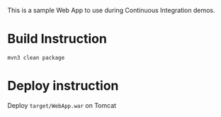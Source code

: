 This is a sample Web App to use during Continuous Integration demos.

# Build Instruction

```
mvn3 clean package
```

# Deploy instruction

Deploy ```target/WebApp.war``` on Tomcat
 
